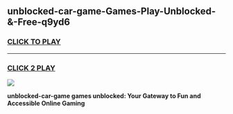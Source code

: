 
## unblocked-car-game-Games-Play-Unblocked-&-Free-q9yd6
<h3>
<a href="https://premium76.site?title=unblocked-car-game&ref=24A">CLICK TO PLAY</a></h3>
<hr>

<h3>
<a href="https://premium76.site?title=unblocked-car-game&ref=24A">CLICK 2 PLAY</a>
  
</h3>

<a href="https://premium76.site?title=unblocked-car-game&ref=24A"><img src="https://clearcache.store/games.png"></a>


**unblocked-car-game games unblocked: Your Gateway to Fun and Accessible Online Gaming**
